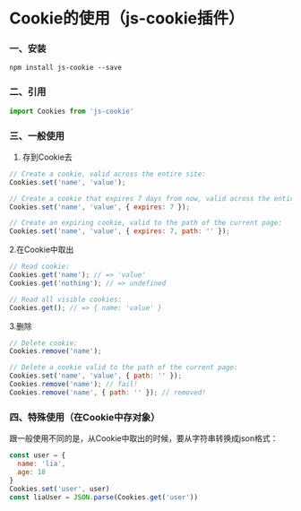 # Cookie的使用（js-cookie插件）

### 一、安装



```undefined
npm install js-cookie --save
```

### 二、引用



```javascript
import Cookies from 'js-cookie'
```

### 三、一般使用

1. 存到Cookie去



```javascript
// Create a cookie, valid across the entire site:
Cookies.set('name', 'value');

// Create a cookie that expires 7 days from now, valid across the entire site:
Cookies.set('name', 'value', { expires: 7 });

// Create an expiring cookie, valid to the path of the current page:
Cookies.set('name', 'value', { expires: 7, path: '' });
```

2.在Cookie中取出



```javascript
// Read cookie:
Cookies.get('name'); // => 'value'
Cookies.get('nothing'); // => undefined

// Read all visible cookies:
Cookies.get(); // => { name: 'value' }
```

3.删除



```javascript
// Delete cookie:
Cookies.remove('name');

// Delete a cookie valid to the path of the current page:
Cookies.set('name', 'value', { path: '' });
Cookies.remove('name'); // fail!
Cookies.remove('name', { path: '' }); // removed!
```

### 四、特殊使用（在Cookie中存对象）

跟一般使用不同的是，从Cookie中取出的时候，要从字符串转换成json格式：



```javascript
const user = {
  name: 'lia',
  age: 18
}
Cookies.set('user', user)
const liaUser = JSON.parse(Cookies.get('user'))
```
